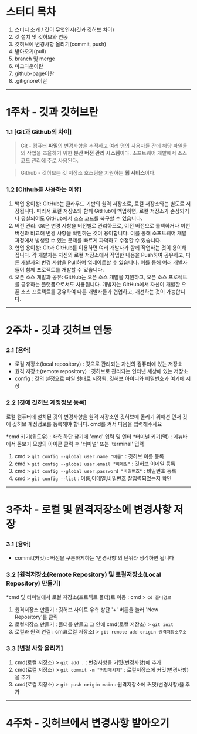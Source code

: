 # 스터디 목차

1. 스터디 소개 / 깃이 무엇인지(깃과 깃허브 차이)
1. 깃 설치 및 깃허브와 연동
1. 깃허브에 변경사항 올리기(commit, push)
1. 받아오기(pull)
1. branch 및 merge
1. 마크다운이란
1. github-page이란
1. .gitignore이란

---

# 1주차 - 깃과 깃허브란

### 1.1 [Git과 Github의 차이]

> Git - 컴퓨터 **파일**의 변경사항을 추적하고 여러 명의 사용자들 간에 해당 파일들의 작업을 조율하기 위한 **분산 버전 관리 시스템**이다. 소프트웨어 개발에서 소스 코드 관리에 주로 사용된다. 

> Github - 깃허브는 깃 저장소 호스팅을 지원하는 **웹 서비스**이다.

### 1.2 [Github를 사용하는 이유]

1. 백업 용이성: GitHub는 클라우드 기반의 원격 저장소로, 로컬 저장소와는 별도로 저장됩니다. 따라서 로컬 저장소와 함께 GitHub에 백업하면, 로컬 저장소가 손상되거나 유실되어도 GitHub에서 소스 코드를 복구할 수 있습니다.
2. 버전 관리: Git은 변경 사항을 버전별로 관리하므로, 이전 버전으로 롤백하거나 이전 버전과 비교해 변경 사항을 확인하는 것이 용이합니다. 이를 통해 소프트웨어 개발 과정에서 발생할 수 있는 문제를 빠르게 파악하고 수정할 수 있습니다.
3. 협업 용이성: Git과 GitHub를 이용하면 여러 개발자가 함께 작업하는 것이 용이해집니다. 각 개발자는 자신의 로컬 저장소에서 작업한 내용을 Push하여 공유하고, 다른 개발자의 변경 사항을 Pull하여 업데이트할 수 있습니다. 이를 통해 여러 개발자들이 함께 프로젝트를 개발할 수 있습니다.
4. 오픈 소스 개발과 공유: GitHub는 오픈 소스 개발을 지원하고, 오픈 소스 프로젝트를 공유하는 플랫폼으로서도 사용됩니다. 개발자는 GitHub에서 자신이 개발한 오픈 소스 프로젝트를 공유하여 다른 개발자들과 협업하고, 개선하는 것이 가능합니다.

---

# 2주차 - 깃과 깃허브 연동

### 2.1 \[용어]

* 로컬 저장소(local repository) : 깃으로 관리되는 자신의 컴퓨터에 있는 저장소
* 원격 저장소(remote repository) : 깃허브로 관리되는 인터넷 세상에 있는 저장소
* config : 깃의 설정으로 파일 형태로 저장됨. 깃허브 아이디와 비밀번호가 여기에 저장

### 2.2 [깃에 깃허브 계정정보 등록]

로컬 컴퓨터에 설치된 깃의 변경사항을 원격 저장소인 깃허브에 올리기 위해선 먼저 깃에 깃허브 계정정보를 등록해야 합니다. cmd를 켜서 다음을 입력해주세요

*cmd 키기(윈도우) : 좌측 하단 찾기에 'cmd' 입력 및 엔터
*터미널 키기(맥) : 메뉴바에서 돋보기 모양의 아이콘 클릭 후 '터미널' 또는 'terminal' 입력

1. cmd > `git config --global user.name "이름"` : 깃허브 이름 등록
1. cmd > `git config --global user.email "이메일"` : 깃허브 이메일 등록
1. cmd > `git config --global user.password "비밀번호"` : 비밀번호 등록
1. cmd > `git config --list` : 이름,이메일,비밀번호 잘입력되었는지 확인

---

# 3주차 - 로컬 및 원격저장소에 변경사항 저장

### 3.1 \[용어]

* commit(커밋) : 버전을 구분하게하는 '변경사항'의 단위라 생각하면 됩니다

### 3.2 [원격저장소(Remote Repository) 및 로컬저장소(Local Repository) 만들기]

*cmd 및 터미널에서 로컬 저장소(프로젝트 폴더)로 이동 : cmd > `cd 폴더경로`

1. 원격저장소 만들기 : 깃허브 사이트 우측 상단 '+' 버튼을 눌러 'New Repository'를 클릭
1. 로컬저장소 만들기 : 폴더를 만들고 그 안에 cmd(로컬 저장소) > `git init`
1. 로컬과 원격 연결 : cmd(로컬 저장소) > `git remote add origin 원격저장소주소`

### 3.3 [변경 사항 올리기]

1. cmd(로컬 저장소) > `git add .` : 변경사항을 커밋(변경사항)에 추가
1. cmd(로컬 저장소) > `git commit -m "커밋메시지"` : 로컬저장소에 커밋(변경사항)을 추가
1. cmd(로컬 저장소) > `git push origin main` : 원격저장소에 커밋(변경사항)을 추가

---

# 4주차 - 깃허브에서 변경사항 받아오기